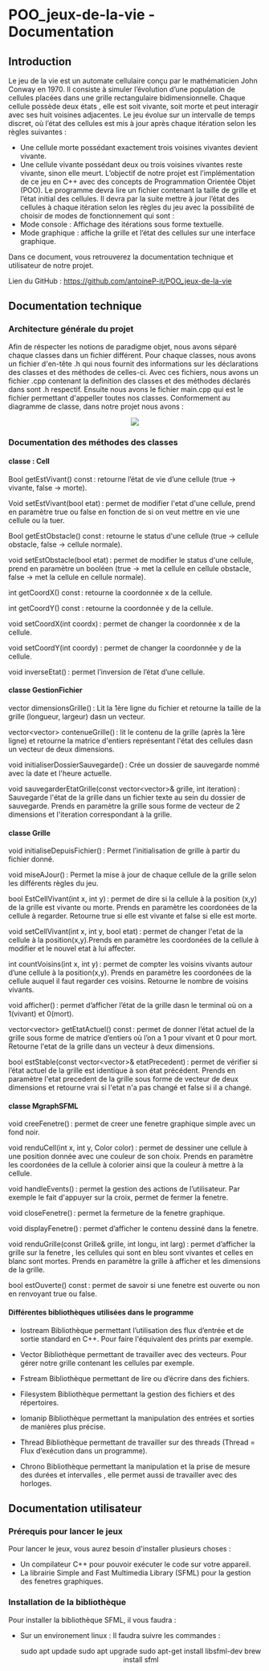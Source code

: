 # POO_jeux-de-la-vie - Documentation

## Introduction
Le jeu de la vie est un automate cellulaire conçu par le mathématicien John Conway en 1970. Il consiste à simuler l’évolution d’une population de cellules placées dans une grille rectangulaire bidimensionnelle. Chaque cellule possède deux états ,  elle est  soit vivante, soit morte et peut interagir avec ses huit voisines adjacentes. Le jeu évolue sur un intervalle de temps discret, où l’état des cellules est mis à jour après chaque itération selon les règles suivantes :
- Une cellule morte possédant exactement trois voisines vivantes devient vivante.
- Une cellule vivante possédant deux ou trois voisines vivantes reste vivante, sinon elle meurt.
L’objectif de notre projet est l’implémentation de ce jeu en C++ avec des concepts de Programmation Orientée Objet (POO). Le programme devra lire un fichier contenant la taille de grille et l’état initial des cellules. Il devra par la suite mettre à jour l’état des cellules à chaque itération selon les règles du jeu avec la possibilité de choisir de modes de fonctionnement qui sont :
- Mode console : Affichage des itérations sous forme textuelle.
- Mode graphique : affiche la grille et l’état des cellules sur une interface graphique.

Dans ce document, vous retrouverez la documentation technique et utilisateur de notre projet. 

Lien du GitHub : https://github.com/antoineP-it/POO_jeux-de-la-vie
## Documentation technique 

### Architecture générale du projet 

Afin de réspecter les notions de paradigme objet, nous avons séparé chaque classes dans un fichier différent. Pour chaque classes, nous avons un fichier d'en-tête .h qui nous fournit des informations sur les déclarations des classes et des méthodes de celles-ci. Avec ces fichiers, nous avons un fichier .cpp contenant la definition des classes et des méthodes déclarés dans sont .h respectif. Ensuite nous avons le fichier main.cpp qui est le fichier permettant d'appeller toutes nos classes. 
Conformement au diagramme de classe, dans notre projet nous avons :
<p align="center">
  <img src="https://github.com/user-attachments/assets/56f38f8b-0ade-4957-be5a-14498ae6f1a5" />
</p>

### Documentation des méthodes des classes 

#### classe : Cell

Bool getEstVivant() const : retourne l’état de vie d’une cellule (true -> vivante, false -> morte). 

Void setEstVivant(bool etat) : permet de modifier l'etat d'une cellule, prend en paramètre true ou false en fonction de si on veut mettre en vie une cellule ou la tuer. 

Bool getEstObstacle() const : retourne le status d'une cellule (true -> cellule obstacle, false -> cellule normale). 

void setEstObstacle(bool etat) : permet de modifier le status d'une cellule, prend en paramètre un booléen (true -> met la cellule en cellule obstacle, false -> met la cellule en cellule normale). 

int getCoordX() const : retourne la coordonnée x de la cellule.

int getCoordY() const : retourne la coordonnée y de la cellule.

void setCoordX(int coordx) : permet de changer la coordonnée x de la cellule.

void setCoordY(int coordy) : permet de changer la coordonnée y de la cellule.

void inverseEtat() : permet l’inversion de l’état d’une cellule.

#### classe GestionFichier

vector<int> dimensionsGrille() : Lit la 1ère ligne du fichier et retourne la taille de la grille (longueur, largeur) dasn un vecteur. 

vector<vector<int>> contenueGrille() : lit le contenu de la grille (après la 1ère ligne) et retourne la matrice d'entiers représentant l'état des cellules dasn un vecteur de deux dimensions. 

void initialiserDossierSauvegarde() : Crée un dossier de sauvegarde nommé avec la date et l'heure actuelle. 

void sauvegarderEtatGrille(const vector<vector<int>>& grille, int iteration) : Sauvegarde l'état de la grille dans un fichier texte au sein du dossier de sauvegarde. Prends en paramètre la grille sous forme de vecteur de 2 dimensions et l'iteration correspondant à la grille. 

#### classe Grille 

void initialiseDepuisFichier() : Permet l’initialisation de grille à partir du fichier donné. 

void miseAJour() : Permet la mise à jour de chaque cellule de la grille selon les différents règles du jeu. 

bool EstCellVivant(int x, int y) : permet de dire si la cellule à la position (x,y) de la grille est vivante ou morte. Prends en paramètre les coordonées de la cellule à regarder. Retourne true si elle est vivante et false si elle est morte. 

void setCellVivant(int x, int y, bool etat) : permet de changer l'etat de la cellule à la position(x,y).Prends en paramètre les coordonées de la cellule à modifier et le nouvel etat à lui affecter.

int countVoisins(int x, int y) : permet de compter les voisins vivants autour d’une cellule à la position(x,y). Prends en paramètre les coordonées de la cellule auquel il faut regarder ces voisins. Retourne le nombre de voisins vivants. 

void afficher() : permet d’afficher l’état de la grille dasn le terminal où on a 1(vivant) et 0(mort).  

vector<vector<int>> getEtatActuel() const : permet de donner l’état actuel de la grille sous forme de matrice d’entiers où l’on a 1 pour vivant et 0 pour mort. Retourne l'etat de la grille dans un vecteur à deux dimensions. 

bool estStable(const vector<vector<int>>& etatPrecedent) : permet de vérifier si l’état actuel de la grille est identique à son état précédent. Prends en paramètre l'etat precedent de la grille sous forme de vecteur de deux dimensions et retourne vrai si l'etat n'a pas changé et false si il a changé. 

#### classe MgraphSFML

void creeFenetre() : permet de creer une fenetre graphique simple avec un fond noir. 

void renduCell(int x, int y, Color color) : permet de dessiner une cellule à une position donnée avec une couleur de son choix. Prends en paramètre les coordonées de la cellule à colorier ainsi que la couleur à mettre à la cellule. 

void handleEvents() : permet la gestion des actions de l’utilisateur. Par exemple le fait d'appuyer sur la croix, permet de fermer la fenetre. 

void closeFenetre() : permet la fermeture de la fenetre graphique. 

void displayFenetre() : permet d’afficher le contenu dessiné dans la fenetre. 

void renduGrille(const Grille& grille, int longu, int larg) : permet d’afficher la grille sur la fenetre , les cellules qui sont en bleu sont vivantes et celles en blanc sont mortes. Prends en paramètre la grille à afficher et les dimensions de la grille. 

bool estOuverte() const : permet de savoir si une fenetre est ouverte ou non en renvoyant true ou false.

#### Différentes bibliothèques utilisées dans le programme

- Iostream
Bibliothèque permettant l’utilisation des flux d’entrée et de sortie standard en C++. Pour faire l'équivalent des prints par exemple. 

- Vector
Bibliothèque permettant de travailler avec des vecteurs. Pour gérer notre grille contenant les cellules par exemple. 

- Fstream
Bibliothèque permettant de lire ou d’écrire dans des fichiers. 

- Filesystem
Bibliothèque permettant la gestion des fichiers et des répertoires. 

- Iomanip
Bibliothèque permettant la manipulation des entrées et sorties de manières plus précise. 

- Thread
Bibliothèque permettant de travailler sur des threads (Thread = Flux d’exécution dans un programme). 

- Chrono
Bibliothèque permettant la manipulation et la prise de mesure des durées et intervalles , elle permet aussi de travailler avec des horloges. 

## Documentation utilisateur 

### Prérequis pour lancer le jeux 

Pour lancer le jeux, vous aurez besoin d'installer plusieurs choses :
- Un compilateur C++ pour pouvoir exécuter le code sur votre appareil.
- La librairie Simple and Fast Multimedia Library (SFML) pour la gestion des fenetres graphiques.

### Installation de la bibliothèque 

Pour installer la bibliothèque SFML, il vous faudra : 
- Sur un environement linux :
  Il faudra suivre les commandes :
  <p align='center'>
    sudo apt updade
    sudo apt upgrade 
    sudo apt-get install libsfml-dev 
    brew install sfml
  </p>
  























